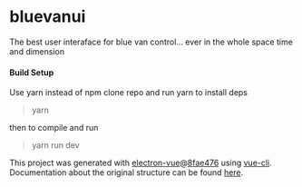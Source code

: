 # bluevanui

The best user interaface for blue van control... ever in the whole space time and dimension

#### Build Setup
Use yarn instead of npm
clone repo and run yarn to install deps
> yarn

then to compile and run
> yarn run dev

This project was generated with [electron-vue](https://github.com/SimulatedGREG/electron-vue)@[8fae476](https://github.com/SimulatedGREG/electron-vue/tree/8fae4763e9d225d3691b627e83b9e09b56f6c935) using [vue-cli](https://github.com/vuejs/vue-cli). Documentation about the original structure can be found [here](https://simulatedgreg.gitbooks.io/electron-vue/content/index.html).
